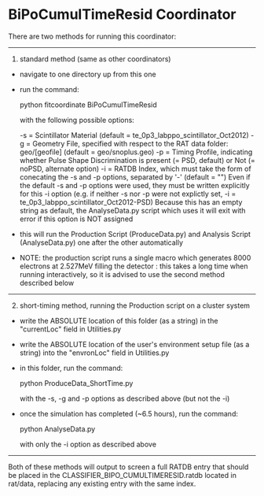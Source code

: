 # BiPoCumulTimeResid Coordinator
There are two methods for running this coordinator:

------------------------------


1) standard method (same as other coordinators)
- navigate to one directory up from this one
- run the command:

    python fitcoordinate BiPoCumulTimeResid

  with the following possible options:

    -s = Scintillator Material (default = te_0p3_labppo_scintillator_Oct2012)
	-g = Geometry File, specified with respect to the RAT data folder: geo/[geofile] (default = geo/snoplus.geo)
    -p = Timing Profile, indicating whether Pulse Shape Discrimination is present (= PSD, default) or Not (= noPSD, alternate option)
    -i = RATDB Index, which must take the form of conecating the -s and -p options, separated by '-' (default = "")
         Even if the default -s and -p options were used, they must be written explicitly for this -i option (e.g. if neither -s nor -p were not explictly set, -i = te_0p3_labppo_scintillator_Oct2012-PSD)
         Because this has an empty string as default, the AnalyseData.py script which uses it will exit with error if this option is NOT assigned

- this will run the Production Script (ProduceData.py) and Analysis Script (AnalyseData.py) one after the other automatically
- NOTE: the production script runs a single macro which generates 8000 electrons at 2.527MeV filling the detector
      : this takes a long time when running interactively, so it is advised to use the second method described below

------------------------------


2) short-timing method, running the Production script on a cluster system
- write the ABSOLUTE location of this folder (as a string) in the "currentLoc" field in Utilities.py
- write the ABSOLUTE location of the user's environment setup file (as a string) into the "envronLoc" field in Utilities.py
- in this folder, run the command:

    python ProduceData_ShortTime.py

  with the -s, -g and -p options as described above (but not the -i)

- once the simulation has completed (~6.5 hours), run the command:

   python AnalyseData.py

  with only the -i option as described above

------------------------------


Both of these methods will output to screen a full RATDB entry that should be placed in the CLASSIFIER_BIPO_CUMULTIMERESID.ratdb located in rat/data, replacing any existing entry with the same index.

